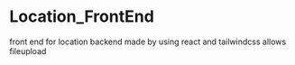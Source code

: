 # Location_FrontEnd
front end for location backend made by using react and tailwindcss allows fileupload
